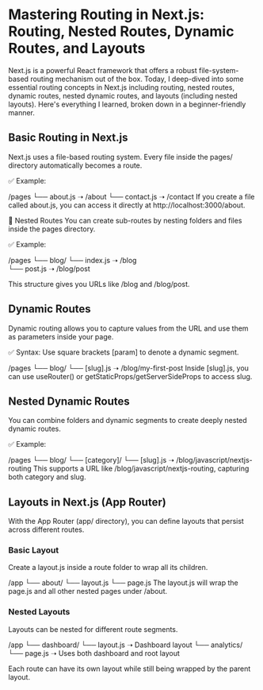 # Mastering Routing in Next.js: Routing, Nested Routes, Dynamic Routes, and Layouts
Next.js is a powerful React framework that offers a robust file-system-based routing mechanism out of the box. Today, I deep-dived into some essential routing concepts in Next.js including routing, nested routes, dynamic routes, nested dynamic routes, and layouts (including nested layouts). Here's everything I learned, broken down in a beginner-friendly manner.

## Basic Routing in Next.js
Next.js uses a file-based routing system. Every file inside the pages/ directory automatically becomes a route.

✅ Example:

/pages
  └── about.js    ➝ /about
  └── contact.js  ➝ /contact
If you create a file called about.js, you can access it directly at http://localhost:3000/about.

🧩 Nested Routes
You can create sub-routes by nesting folders and files inside the pages directory.

✅ Example:

/pages
  └── blog/
        └── index.js     ➝ /blog  
        └── post.js      ➝ /blog/post
        
This structure gives you URLs like /blog and /blog/post.

## Dynamic Routes
Dynamic routing allows you to capture values from the URL and use them as parameters inside your page.

✅ Syntax:
Use square brackets [param] to denote a dynamic segment.

/pages
  └── blog/
        └── [slug].js   ➝ /blog/my-first-post
Inside [slug].js, you can use useRouter() or getStaticProps/getServerSideProps to access slug.

## Nested Dynamic Routes
You can combine folders and dynamic segments to create deeply nested dynamic routes.

✅ Example:

/pages
  └── blog/
        └── [category]/
              └── [slug].js   ➝ /blog/javascript/nextjs-routing
This supports a URL like /blog/javascript/nextjs-routing, capturing both category and slug.

## Layouts in Next.js (App Router)
With the App Router (app/ directory), you can define layouts that persist across different routes.

### Basic Layout
Create a layout.js inside a route folder to wrap all its children.

/app
  └── about/
        └── layout.js
        └── page.js
The layout.js will wrap the page.js and all other nested pages under /about.

### Nested Layouts
Layouts can be nested for different route segments.

/app
  └── dashboard/
        └── layout.js       ➝ Dashboard layout
        └── analytics/
              └── page.js   ➝ Uses both dashboard and root layout
              
Each route can have its own layout while still being wrapped by the parent layout.
